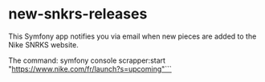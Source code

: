 # new-snkrs-releases
This Symfony app notifies you via email when new pieces are added to the Nike SNRKS website.

The command: 
symfony console scrapper:start "https://www.nike.com/fr/launch?s=upcoming"```
